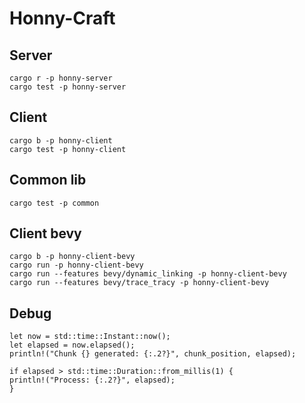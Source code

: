 # Honny-Craft

## Server
```
cargo r -p honny-server
cargo test -p honny-server
```

## Client
```
cargo b -p honny-client
cargo test -p honny-client
```

## Common lib
```
cargo test -p common
```

## Client bevy
```
cargo b -p honny-client-bevy
cargo run -p honny-client-bevy
cargo run --features bevy/dynamic_linking -p honny-client-bevy
cargo run --features bevy/trace_tracy -p honny-client-bevy
```

## Debug
```
let now = std::time::Instant::now();
let elapsed = now.elapsed();
println!("Chunk {} generated: {:.2?}", chunk_position, elapsed);

if elapsed > std::time::Duration::from_millis(1) {
println!("Process: {:.2?}", elapsed);
}
```
